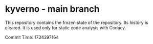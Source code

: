 # kyverno - main branch

This repository contains the frozen state of the repository.
Its history is cleared. It is used only for static code
analysis with Codacy.

Commit Time: 1734397164